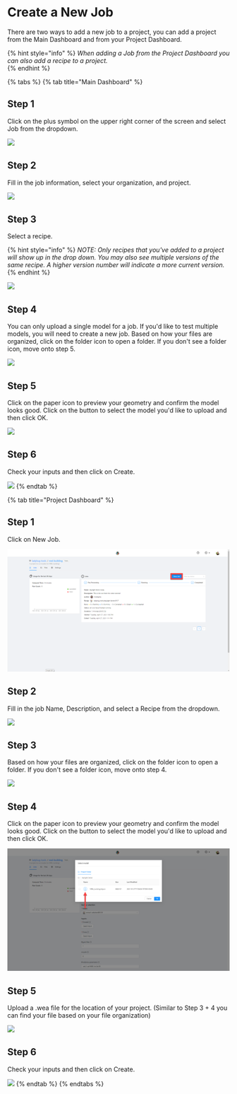 # Create a New Job

There are two ways to add a new job to a project, you can add a project from the Main Dashboard and from your Project Dashboard. 

{% hint style="info" %}
_When adding a Job from the Project Dashboard  you can also add a recipe to a project._  
{% endhint %}

{% tabs %}
{% tab title="Main Dashboard" %}
## Step 1

Click on the plus symbol on the upper right corner of the screen and select Job from the dropdown.

![](../../.gitbook/assets/image%20%2811%29.png)

## Step 2

Fill in the job information, select your organization, and project.  

![](../../.gitbook/assets/image%20%285%29.png)

## Step 3

Select a recipe. 

{% hint style="info" %}
_NOTE: Only recipes that you've added to a project will show up in the drop down. You may also see multiple versions of the same recipe. A higher version number will indicate a more current version._
{% endhint %}

![](../../.gitbook/assets/image%20%2817%29.png)

## Step 4

You can only upload a single model for a job. If you'd like to test multiple models, you will need to create a new job. Based on how your files are organized, click on the folder icon to open a folder. If you don't see a folder icon, move onto step 5. 

![](../../.gitbook/assets/image%20%2825%29.png)

## Step 5

Click on the paper icon to preview your geometry and confirm the model looks good. Click on the button to select the model you'd like to upload and then click OK. 

![](../../.gitbook/assets/image%20%2819%29.png)

##  Step 6

Check your inputs and then click on Create. 

![](../../.gitbook/assets/image%20%2824%29.png)
{% endtab %}

{% tab title="Project Dashboard" %}
## Step 1

Click on New Job.

![](../../.gitbook/assets/image%20%2829%29%20%282%29%20%282%29%20%282%29%20%282%29.png)

## Step 2

Fill in the job Name, Description, and select a Recipe from the dropdown.  

![](../../.gitbook/assets/image%20%2838%29.png)

## Step 3

Based on how your files are organized, click on the folder icon to open a folder. If you don't see a folder icon, move onto step 4. 

![](../../.gitbook/assets/image%20%2837%29.png)

## Step 4

Click on the paper icon to preview your geometry and confirm the model looks good. Click on the button to select the model you'd like to upload and then click OK.

![](../../.gitbook/assets/image%20%2836%29%20%281%29%20%281%29.png)

## Step 5

Upload a .wea file for the location of your project. \(Similar to Step 3 + 4 you can find your file based on your file organization\)

![](../../.gitbook/assets/image%20%2846%29.png)

##  Step 6

Check your inputs and then click on Create. 

![](../../.gitbook/assets/image%20%2831%29.png)
{% endtab %}
{% endtabs %}

